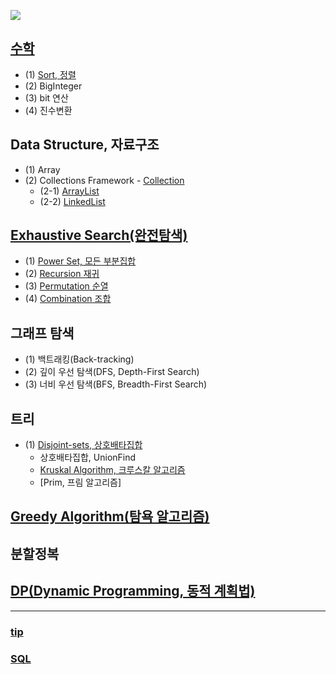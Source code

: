 ![](https://user-images.githubusercontent.com/30182987/58375588-4409f700-7f91-11e9-97e5-2b2f919f64cd.png)


## [수학](https://github.com/kHeNoTbB/Algorithm/tree/master/Math)
* (1) [Sort, 정렬](https://github.com/kHeNoTbB/Algorithm/tree/master/Sort)
* (2) BigInteger
* (3) bit 연산
* (4) 진수변환

## Data Structure, 자료구조
* (1) Array
* (2) Collections Framework - [Collection](https://github.com/kHeNoTbB/Algorithm/tree/master/Data%20Structure/Collection)
  * (2-1) [ArrayList](https://github.com/kHeNoTbB/Algorithm/tree/master/Data%20Structure/Collection/ArrayList)
  * (2-2) [LinkedList](https://github.com/kHeNoTbB/Algorithm/tree/master/Data%20Structure/Collection/LinkedList)

## [Exhaustive Search(완전탐색)](https://github.com/kHeNoTbB/Algorithm/tree/master/Exhaustive%20Search)
* (1) [Power Set, 모든 부분집합](https://github.com/kHeNoTbB/Algorithm/blob/master/Exhaustive%20Search/(1)%20PowerSet.md)
* (2) [Recursion 재귀](https://github.com/kHeNoTbB/Algorithm/blob/master/Exhaustive%20Search/(2)%20Recursion%20%EC%9E%AC%EA%B7%80.md)
* (3) [Permutation 순열](https://github.com/kHeNoTbB/Algorithm/tree/master/Exhaustive%20Search/(3)%20Permutation%20%EC%88%9C%EC%97%B4)
* (4) [Combination 조합](https://github.com/kHeNoTbB/Algorithm/blob/master/Exhaustive%20Search/(4)%20Combination%20%EC%A1%B0%ED%95%A9.md)

## 그래프 탐색
* (1) 백트래킹(Back-tracking)
* (2) 깊이 우선 탐색(DFS, Depth-First Search)
* (3) 너비 우선 탐색(BFS, Breadth-First Search)

## 트리
* (1) [Disjoint-sets, 상호배타집합](https://github.com/kHeNoTbB/Algorithm/tree/master/Disjoint-sets)
   * 상호배타집합, UnionFind
   * [Kruskal Algorithm, 크루스칼 알고리즘](https://github.com/kHeNoTbB/Algorithm/tree/master/Kruskal%20Algorithm)
   * [Prim, 프림 알고리즘]

## [Greedy Algorithm(탐욕 알고리즘)](https://github.com/kHeNoTbB/Algorithm/tree/master/Greedy)

## 분할정복

## [DP(Dynamic Programming, 동적 계획법)](https://github.com/kHeNoTbB/Algorithm/tree/master/DP) 


---
### [tip](https://github.com/kHeNoTbB/Algorithm/tree/master/tip)
### [SQL](https://github.com/kHeNoTbB/Algorithm/tree/master/SQL)
